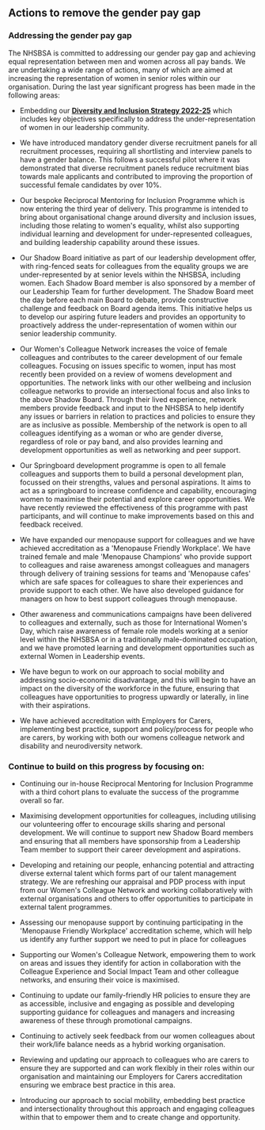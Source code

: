 ## Actions to remove the gender pay gap

### Addressing the gender pay gap

The NHSBSA is committed to addressing our gender pay gap and achieving equal representation between men and women across all pay bands. We are undertaking a wide range of actions, many of which are aimed at increasing the representation of women in senior roles within our organisation. During the last year significant progress has been made in the following areas:

-   Embedding our <a href="https://www.nhsbsa.nhs.uk/sites/default/files/2022-07/Diversity%20and%20Inclusion%20Strategy%20%281%29.pdf" target="_blank">**Diversity and Inclusion Strategy 2022-25**</a> which includes key objectives specifically to address the under-representation of women in our leadership community.

-   We have introduced mandatory gender diverse recruitment panels for all recruitment processes, requiring all shortlisting and interview panels to have a gender balance. This follows a successful pilot where it was demonstrated that diverse recruitment panels reduce recruitment bias towards male applicants and contributed to improving the proportion of successful female candidates by over 10%.

-   Our bespoke Reciprocal Mentoring for Inclusion Programme which is now entering the third year of delivery. This programme is intended to bring about organisational change around diversity and inclusion issues, including those relating to women's equality, whilst also supporting individual learning and development for under-represented colleagues, and building leadership capability around these issues.

-   Our Shadow Board initiative as part of our leadership development offer, with ring-fenced seats for colleagues from the equality groups we are under-represented by at senior levels within the NHSBSA, including women. Each Shadow Board member is also sponsored by a member of our Leadership Team for further development. The Shadow Board meet the day before each main Board to debate, provide constructive challenge and feedback on Board agenda items. This initiative helps us to develop our aspiring future leaders and provides an opportunity to proactively address the under-representation of women within our senior leadership community.

-   Our Women's Colleague Network increases the voice of female colleagues and contributes to the career development of our female colleagues. Focusing on issues specific to women, input has most recently been provided on a review of womens development and opportunities. The network links with our other wellbeing and inclusion colleague networks to provide an intersectional focus and also links to the above Shadow Board. Through their lived experience, network members provide feedback and input to the NHSBSA to help identify any issues or barriers in relation to practices and policies to ensure they are as inclusive as possible. Membership of the network is open to all colleagues identifying as a woman or who are gender diverse, regardless of role or pay band, and also provides learning and development opportunities as well as networking and peer support.

-   Our Springboard development programme is open to all female colleagues and supports them to build a personal development plan, focussed on their strengths, values and personal aspirations. It aims to act as a springboard to increase confidence and capability, encouraging women to maximise their potential and explore career opportunities. We have recently reviewed the effectiveness of this programme with past participants, and will continue to make improvements based on this and feedback received.

-   We have expanded our menopause support for colleagues and we have achieved accreditation as a 'Menopause Friendly Workplace'. We have trained female and male 'Menopause Champions' who provide support to colleagues and raise awareness amongst colleagues and managers through delivery of training sessions for teams and 'Menopause cafes' which are safe spaces for colleagues to share their experiences and provide support to each other. We have also developed guidance for managers on how to best support colleagues through menopause.

-   Other awareness and communications campaigns have been delivered to colleagues and externally, such as those for International Women's Day, which raise awareness of female role models working at a senior level within the NHSBSA or in a traditionally male-dominated occupation, and we have promoted learning and development opportunities such as external Women in Leadership events.

-   We have begun to work on our approach to social mobility and addressing socio-economic disadvantage, and this will begin to have an impact on the diversity of the workforce in the future, ensuring that colleagues have opportunities to progress upwardly or laterally, in line with their aspirations.

-   We have achieved accreditation with Employers for Carers, implementing best practice, support and policy/process for people who are carers, by working with both our womens colleague network and disability and neurodiversity network.



### Continue to build on this progress by focusing on:

-   Continuing our in-house Reciprocal Mentoring for Inclusion Programme with a third cohort plans to evaluate the success of the programme overall so far.

-   Maximising development opportunities for colleagues, including utilising our volunteering offer to encourage skills sharing and personal development. We will continue to support new Shadow Board members and ensuring that all members have sponsorship from a Leadership Team member to support their career development and aspirations.

-   Developing and retaining our people, enhancing potential and attracting diverse external talent which forms part of our talent management strategy. We are refreshing our appraisal and PDP process with input from our Women's Colleague Network and working collaboratively with external organisations and others to offer opportunities to participate in external talent programmes.

-   Assessing our menopause support by continuing participating in the 'Menopause Friendly Workplace' accreditation scheme, which will help us identify any further support we need to put in place for colleagues

-   Supporting our Women's Colleague Network, empowering them to work on areas and issues they identify for action in collaboration with the Colleague Experience and Social Impact Team and other colleague networks, and ensuring their voice is maximised.

-   Continuing to update our family-friendly HR policies to ensure they are as accessible, inclusive and engaging as possible and developing supporting guidance for colleagues and managers and increasing awareness of these through promotional campaigns.

-   Continuing to actively seek feedback from our women colleagues about their work/life balance needs as a hybrid working organisation.

-   Reviewing and updating our approach to colleagues who are carers to ensure they are supported and can work flexibly in their roles within our organisation and maintaining our Employers for Carers accreditation ensuring we embrace best practice in this area.

-   Introducing our approach to social mobility, embedding best practice and intersectionality throughout this approach and engaging colleagues within that to empower them and to create change and opportunity.
